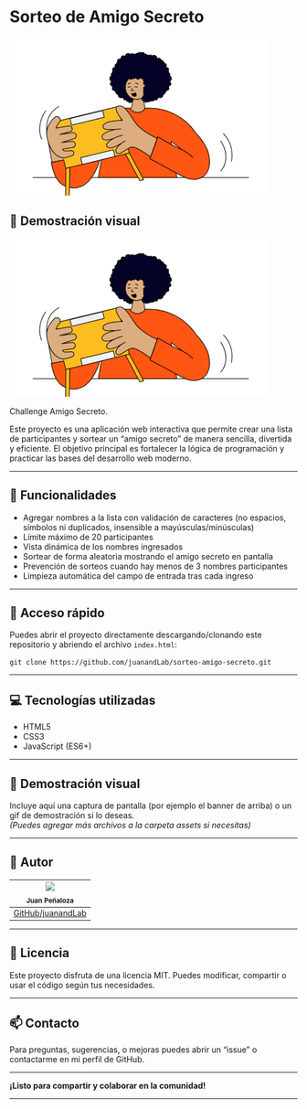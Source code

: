 
# Sorteo de Amigo Secreto

![Banner del proyecto](assets\amigo-secreto.png)

## :movie_camera: Demostración visual

![Demo de la app](assets\amigo-secreto.png)


Challenge Amigo Secreto.

Este proyecto es una aplicación web interactiva que permite crear una lista de participantes y sortear un “amigo secreto” de manera sencilla, divertida y eficiente. El objetivo principal es fortalecer la lógica de programación y practicar las bases del desarrollo web moderno.

***

## :hammer: Funcionalidades

- Agregar nombres a la lista con validación de caracteres (no espacios, símbolos ni duplicados, insensible a mayúsculas/minúsculas)
- Límite máximo de 20 participantes
- Vista dinámica de los nombres ingresados
- Sortear de forma aleatoria mostrando el amigo secreto en pantalla
- Prevención de sorteos cuando hay menos de 3 nombres participantes
- Limpieza automática del campo de entrada tras cada ingreso

***

## :rocket: Acceso rápido

Puedes abrir el proyecto directamente descargando/clonando este repositorio y abriendo el archivo `index.html`:

```
git clone https://github.com/juanandLab/sorteo-amigo-secreto.git
```

***

## :computer: Tecnologías utilizadas

- HTML5
- CSS3
- JavaScript (ES6+)

***

## :movie_camera: Demostración visual

Incluye aquí una captura de pantalla (por ejemplo el banner de arriba) o un gif de demostración si lo deseas.  
*(Puedes agregar más archivos a la carpeta assets si necesitas)*

***

## :busts_in_silhouette: Autor

| <img src="https://github.com/juanandLab.png" width=100><br><sub>Juan Peñaloza</sub> |
|:---:|
| [GitHub/juanandLab](https://github.com/juanandLab) |

***

## :scroll: Licencia

Este proyecto disfruta de una licencia MIT. Puedes modificar, compartir o usar el código según tus necesidades.

***

## :mailbox: Contacto

Para preguntas, sugerencias, o mejoras puedes abrir un “issue” o contactarme en mi perfil de GitHub.

***

**¡Listo para compartir y colaborar en la comunidad!**

***




